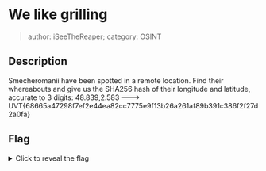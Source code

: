 # We like grilling

> author: iSeeTheReaper; category: OSINT  

## Description

Smecheromanii have been spotted in a remote location. Find their whereabouts and give us the SHA256 hash of their longitude and latitude, accurate to 3 digits: 48.839,2.583 ---> UVT{68665a47298f7ef2e44ea82cc7775e9f13b26a261af89b391c386f2f27d2a0fa}

## Flag

<details>
  <summary>Click to reveal the flag</summary>

  UVT{4e8acbea8e0f38c2359f8765931b4d19096adcd345609ed1fa0c179e0452b6f9}
</details>